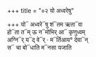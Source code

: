 +++
title = "०२ यो अध्वरेषु"

+++
यो᳓ अध्वरे᳓षु शं᳓तम ऋता᳓वा  
हो᳓ता त᳓म् ऊ न᳓मोभिर् आ᳓ कृणुध्वम्  
अग्नि᳓र् य᳓द् वे᳓र् · म᳓र्तिआय° देवा᳓न्  
स᳓ चा बो᳓धाति म᳓नसा यजाति